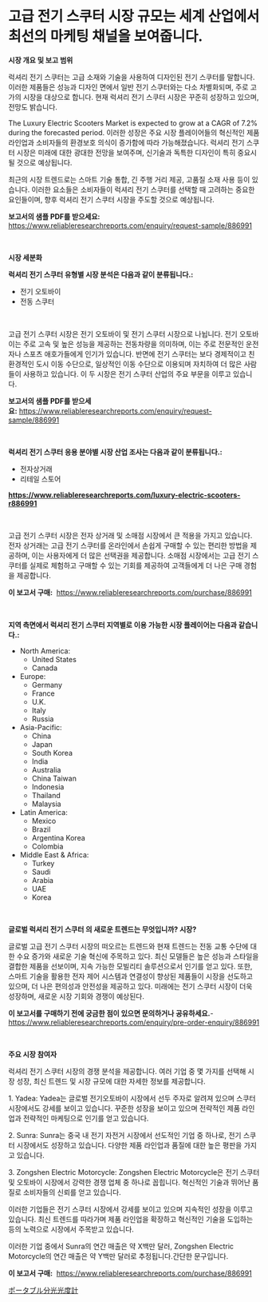 <p><h1>고급 전기 스쿠터 시장 규모는 세계 산업에서 최선의 마케팅 채널을 보여줍니다.</h1></p><p><strong>시장 개요 및 보고 범위</strong></p>
<p><p>럭셔리 전기 스쿠터는 고급 소재와 기술을 사용하여 디자인된 전기 스쿠터를 말합니다. 이러한 제품들은 성능과 디자인 면에서 일반 전기 스쿠터와는 다소 차별화되며, 주로 고가의 시장을 대상으로 합니다. 현재 럭셔리 전기 스쿠터 시장은 꾸준히 성장하고 있으며, 전망도 밝습니다. </p><p>The Luxury Electric Scooters Market is expected to grow at a CAGR of 7.2% during the forecasted period. 이러한 성장은 주요 시장 플레이어들의 혁신적인 제품 라인업과 소비자들의 환경보호 의식이 증가함에 따라 가능해졌습니다. 럭셔리 전기 스쿠터 시장은 미래에 대한 광대한 전망을 보여주며, 신기술과 독특한 디자인이 특히 중요시 될 것으로 예상됩니다.</p><p>최근의 시장 트렌드로는 스마트 기술 통합, 긴 주행 거리 제공, 고품질 소재 사용 등이 있습니다. 이러한 요소들은 소비자들이 럭셔리 전기 스쿠터를 선택할 때 고려하는 중요한 요인들이며, 향후 럭셔리 전기 스쿠터 시장을 주도할 것으로 예상됩니다.</p></p>
<p><strong>보고서의 샘플 PDF를 받으세요:</strong> <a href="https://www.reliableresearchreports.com/enquiry/request-sample/886991">https://www.reliableresearchreports.com/enquiry/request-sample/886991</a></p>
<p>&nbsp;</p>
<p><strong>시장 세분화</strong></p>
<p><strong>럭셔리 전기 스쿠터 유형별 시장 분석은 다음과 같이 분류됩니다.:</strong></p>
<p><ul><li>전기 오토바이</li><li>전동 스쿠터</li></ul></p>
<p>&nbsp;</p>
<p><p>고급 전기 스쿠터 시장은 전기 오토바이 및 전기 스쿠터 시장으로 나뉩니다. 전기 오토바이는 주로 고속 및 높은 성능을 제공하는 전동차량을 의미하며, 이는 주로 전문적인 운전자나 스포츠 애호가들에게 인기가 있습니다. 반면에 전기 스쿠터는 보다 경제적이고 친환경적인 도시 이동 수단으로, 일상적인 이동 수단으로 이용되며 자치하여 더 많은 사람들이 사용하고 있습니다. 이 두 시장은 전기 스쿠터 산업의 주요 부문을 이루고 있습니다.</p></p>
<p><strong>보고서의 샘플 PDF를 받으세요:</strong>&nbsp;<a href="https://www.reliableresearchreports.com/enquiry/request-sample/886991">https://www.reliableresearchreports.com/enquiry/request-sample/886991</a></p>
<p>&nbsp;</p>
<p><strong> 럭셔리 전기 스쿠터 응용 분야별 시장 산업 조사는 다음과 같이 분류됩니다.:</strong></p>
<p><ul><li>전자상거래</li><li>리테일 스토어</li></ul></p>
<p><strong><a href="https://www.reliableresearchreports.com/luxury-electric-scooters-r886991">https://www.reliableresearchreports.com/luxury-electric-scooters-r886991</a></strong></p>
<p>&nbsp;</p>
<p><p>고급 전기 스쿠터 시장은 전자 상거래 및 소매점 시장에서 큰 적용을 가지고 있습니다. 전자 상거래는 고급 전기 스쿠터를 온라인에서 손쉽게 구매할 수 있는 편리한 방법을 제공하며, 이는 사용자에게 더 많은 선택권을 제공합니다. 소매점 시장에서는 고급 전기 스쿠터를 실제로 체험하고 구매할 수 있는 기회를 제공하여 고객들에게 더 나은 구매 경험을 제공합니다.</p></p>
<p><strong>이 보고서 구매:</strong>&nbsp; <a href="https://www.reliableresearchreports.com/purchase/886991">https://www.reliableresearchreports.com/purchase/886991</a></p>
<p>&nbsp;</p>
<p><strong>지역 측면에서 럭셔리 전기 스쿠터 지역별로 이용 가능한 시장 플레이어는 다음과 같습니다.:</strong></p>
<p><ul>
    <li>
        North America:
        <ul>
            <li>United States</li>
            <li>Canada</li>
        </ul>
    </li>
    <li>
        Europe:
        <ul>
            <li>Germany</li>
            <li>France</li>
            <li>U.K.</li>
            <li>Italy</li>
            <li>Russia</li>
        </ul>
    </li>
    <li>
        Asia-Pacific:
        <ul>
            <li>China</li>
            <li>Japan</li>
            <li>South Korea</li>
            <li>India</li>
            <li>Australia</li>
            <li>China Taiwan</li>
            <li>Indonesia</li>
            <li>Thailand</li>
            <li>Malaysia</li>
        </ul>
    </li>
    <li>
        Latin America:
        <ul>
            <li>Mexico</li>
            <li>Brazil</li>
            <li>Argentina Korea</li>
            <li>Colombia</li>
        </ul>
    </li>
    <li>
        Middle East & Africa:
        <ul>
            <li>Turkey</li>
            <li>Saudi</li>
            <li>Arabia</li>
            <li>UAE</li>
            <li>Korea</li>
        </ul>
    </li>
    </ul></p>
<p>&nbsp;</p>
<p><strong>글로벌 럭셔리 전기 스쿠터 의 새로운 트렌드는 무엇입니까? 시장?</strong></p>
<p><p>글로벌 고급 전기 스쿠터 시장의 떠오르는 트렌드와 현재 트렌드는 전동 교통 수단에 대한 수요 증가와 새로운 기술 혁신에 주목하고 있다. 최신 모델들은 높은 성능과 스타일을 결합한 제품을 선보이며, 지속 가능한 모빌리티 솔루션으로서 인기를 얻고 있다. 또한, 스마트 기술을 활용한 전자 제어 시스템과 연결성이 향상된 제품들이 시장을 선도하고 있으며, 더 나은 편의성과 안전성을 제공하고 있다. 미래에는 전기 스쿠터 시장이 더욱 성장하며, 새로운 시장 기회와 경쟁이 예상된다.</p></p>
<p><strong>이 보고서를 구매하기 전에 궁금한 점이 있으면 문의하거나 공유하세요.</strong>- <a href="https://www.reliableresearchreports.com/enquiry/pre-order-enquiry/886991">https://www.reliableresearchreports.com/enquiry/pre-order-enquiry/886991</a></p>
<p>&nbsp;</p>
<p><strong>주요 시장 참여자</strong></p>
<p><p>럭셔리 전기 스쿠터 시장의 경쟁 분석을 제공합니다. 여러 기업 중 몇 가지를 선택해 시장 성장, 최신 트렌드 및 시장 규모에 대한 자세한 정보를 제공합니다.</p><p>1. Yadea: Yadea는 글로벌 전기오토바이 시장에서 선두 주자로 알려져 있으며 스쿠터 시장에서도 강세를 보이고 있습니다. 꾸준한 성장을 보이고 있으며 전략적인 제품 라인업과 전략적인 마케팅으로 인기를 얻고 있습니다.</p><p>2. Sunra: Sunra는 중국 내 전기 자전거 시장에서 선도적인 기업 중 하나로, 전기 스쿠터 시장에서도 성장하고 있습니다. 다양한 제품 라인업과 품질에 대한 높은 평판을 가지고 있습니다.</p><p>3. Zongshen Electric Motorcycle: Zongshen Electric Motorcycle은 전기 스쿠터 및 오토바이 시장에서 강력한 경쟁 업체 중 하나로 꼽힙니다. 혁신적인 기술과 뛰어난 품질로 소비자들의 신뢰를 얻고 있습니다.</p><p>이러한 기업들은 전기 스쿠터 시장에서 강세를 보이고 있으며 지속적인 성장을 이루고 있습니다. 최신 트렌드를 따라가며 제품 라인업을 확장하고 혁신적인 기술을 도입하는 등의 노력으로 시장에서 주목받고 있습니다.</p><p>이러한 기업 중에서 Sunra의 연간 매출은 약 X백만 달러, Zongshen Electric Motorcycle의 연간 매출은 약 Y백만 달러로 추정됩니다.간단한 문구입니다. </p></p>
<p><strong>이 보고서 구매:</strong>&nbsp;&nbsp;<a href="https://www.reliableresearchreports.com/purchase/886991">https://www.reliableresearchreports.com/purchase/886991</a></p>
<p><p><a href="https://github.com/one-cool-chick/Market-Research-Report-List-1/blob/main/380412217680.md">ポータブル分光光度計</a></p></p>